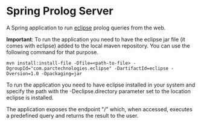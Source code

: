 # Spring Prolog Server

A Spring application to run [eclipse](http://www.eclipseclp.org/) prolog queries from the web.

**Important**: To run the application you need to have the eclipse jar file (it comes with eclipse) added to
the local maven repository. You can use the following command for that purpose.

`mvn install:install-file -Dfile=<path-to-file> -DgroupId="com.parctechnologies.eclipse" -DartifactId=eclipse -Dversion=1.0 -Dpackaging=jar`

To run the application you need to have eclipse installed in your system and specify the path
with the -Declipse.directory parameter set to the location eclipse is installed.

The application exposes the endpoint "/" which, when accessed, executes a predefined
query and returns the result to the user.
